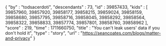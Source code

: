 {
  "by" : "todsacerdoti",
  "descendants" : 73,
  "id" : 39857433,
  "kids" : [ 39857960, 39857920, 39858177, 39858215, 39859024, 39858159, 39858680, 39857795, 39858716, 39858045, 39858292, 39858564, 39858322, 39858833, 39857774, 39857801, 39858760, 39858962 ],
  "score" : 219,
  "time" : 1711660750,
  "title" : "You can't leak users' data if you don't hold it",
  "type" : "story",
  "url" : "https://seancoates.com/blogs/matter-and-privacy"
}

